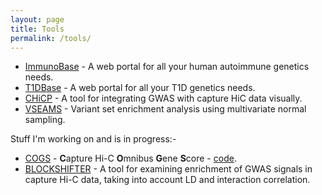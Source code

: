 ```yaml
---
layout: page
title: Tools
permalink: /tools/
---
```


* [ImmunoBase](http://www.immunobase.org) - A web portal for all your human autoimmune genetics needs.
* [T1DBase](http://www.t1dbase.org) - A web portal for all your T1D genetics needs.
* [CHiCP](http://www.chicp.org) - A tool for integrating GWAS with capture HiC data visually.
* [VSEAMS](http://www.ncbi.nlm.nih.gov/pubmed/25170024) - Variant set enrichment analysis using multivariate normal sampling.

Stuff I'm working on and is in progress:-

* [COGS](http://ollyburren.github.io/resources/BURREN_GCD2015.pdf) - **C**apture Hi-C **O**mnibus **G**ene **S**core - [code](https://github.com/ollyburren/CHIGP).
* [BLOCKSHIFTER](http://github.com/ollyburren/CHIGP) - A tool for examining enrichment of GWAS signals in capture Hi-C data, taking into account LD and interaction correlation. 
